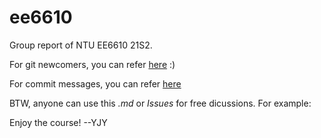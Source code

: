 # ee6610
Group report of NTU EE6610 21S2.

For git newcomers, you can refer [here](https://backlog.com/git-tutorial/cn/intro/intro1_1.html) :) 

For commit messages, you can refer [here](https://zhuanlan.zhihu.com/p/182553920) 

BTW, anyone can use this *.md* or *Issues* for free dicussions. For example: 

Enjoy the course! --YJY
